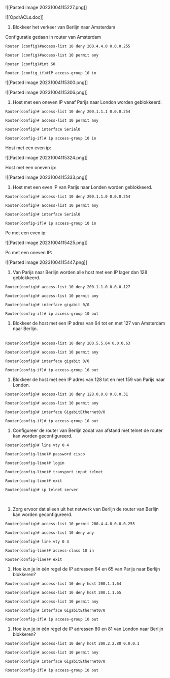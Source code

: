 
![[Pasted image 20231004115227.png]]

![[OpdrACLs.doc]]

1. Blokkeer het verkeer van Berlijn naar Amsterdam

Configuratie gedaan in router van Amsterdam

```
Router (config)#access-list 10 deny 200.4.4.0 0.0.0.255

Router (config)#access-list 10 permit any

Router (config)#int S0

Router (config_if)#IP access-group 10 in
```

![[Pasted image 20231004115300.png]]

![[Pasted image 20231004115306.png]]

1. Host met een oneven IP vanaf Parijs naar London worden geblokkeerd.

```
Router(config)# access-list 10 deny 200.1.1.1 0.0.0.254

Router(config)# access-list 10 permit any

Router(config)# interface Serial0

Router(config-if)# ip access-group 10 in
```

Host met een even ip:

![[Pasted image 20231004115324.png]]

Host met een oneven ip:

![[Pasted image 20231004115333.png]]

1. Host met een even IP van Parijs naar Londen worden geblokkeerd.

```
Router(config)# access-list 10 deny 200.1.1.0 0.0.0.254

Router(config)# access-list 10 permit any

Router(config)# interface Serial0

Router(config-if)# ip access-group 10 in
```

Pc met een even ip:

![[Pasted image 20231004115425.png]]

Pc met een oneven IP:

![[Pasted image 20231004115447.png]]

1. Van Parijs naar Berlijn worden alle host met een IP lager dan 128 geblokkeerd.

```
Router(config)# access-list 10 deny 200.1.1.0 0.0.0.127

Router(config)# access-list 10 permit any

Router(config)# interface gigabit 0/0

Router(config-if)# ip access-group 10 out
```

1. Blokkeer de host met een IP adres van 64 tot en met 127 van Amsterdam naar Berlijn.  
     

```
Router(config)# access-list 10 deny 200.5.5.64 0.0.0.63

Router(config)# access-list 10 permit any

Router(config)# interface gigabit 0/0

Router(config-if)# ip access-group 10 out
```

1. Blokkeer de host met een IP adres van 128 tot en met 159 van Parijs naar London.

```
Router(config)# access-list 10 deny 128.0.0.0 0.0.0.31

Router(config)# access-list 10 permit any

Router(config)# interface GigabitEthernet0/0

Router(config-if)# ip access-group 10 out
```

1. Configureer de router van Berlijn zodat van afstand met telnet de router kan worden geconfigureerd.

```
Router(config)# line vty 0 4

Router(config-line)# password cisco

Router(config-line)# login

Router(config-line)# transport input telnet

Router(config-line)# exit

Router(config)# ip telnet server
```
 

1. Zorg ervoor dat alleen uit het netwerk van Berlijn de router van Berlijn kan worden geconfigureerd.

```
Router(config)# access-list 10 permit 200.4.4.0 0.0.0.255

Router(config)# access-list 10 deny any

Router(config)# line vty 0 4

Router(config-line)# access-class 10 in

Router(config-line)# exit
```

1. Hoe kun je in één regel de IP adressen 64 en 65 van Parijs naar Berlijn blokkeren?

```
Router(config)# access-list 10 deny host 200.1.1.64

Router(config)# access-list 10 deny host 200.1.1.65

Router(config)# access-list 10 permit any

Router(config)# interface GigabitEthernet0/0

Router(config-if)# ip access-group 10 out
```

1. Hoe kun je in één regel de IP adressen 80 en 81 van London naar Berlijn blokkeren?

```
Router(config)# access-list 10 deny host 200.2.2.80 0.0.0.1

Router(config)# access-list 10 permit any

Router(config)# interface GigabitEthernet0/0

Router(config-if)# ip access-group 10 out
```